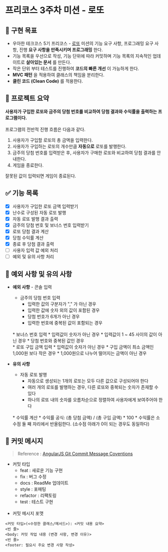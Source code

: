 # 프리코스 3주차 미션 - 로또

## 🚩 구현 목표

- 우아한 테크코스 5기 프리코스 - [로또](https://github.com/woowacourse-precourse/java-lotto) 미션의 기능 요구 사항, 프로그래밍 요구 사항, 진행 **요구
  사항을 만족시키며 프로그래밍** 한다.
- 기능 목록을 우선으로 작성, 기능 단위에 따라 커밋하며 기능 목록의 지속적인 업데이트로 **살아있는 문서** 를 만든다. 
- 작은 단위 부터 테스트를 진행하여 **코드의 빠른 개선** 이 가능하게 한다. 
- **MVC 패턴** 을 적용하여 클래스의 책임을 분리한다. 
- **클린 코드 (Clean Code)** 를 적용한다.

## 📄 프로젝트 요약
**사용자가 구입한 로또와 금주의 당첨 번호를 비교하여 당첨 결과와 수익률을 출력하는 프로그램이다.**  
<br/>
프로그램의 전반적 진행 흐름은 다음과 같다.
1. 사용자가 구입할 로또의 총 금액을 입력한다.
2. 사용자가 구입하는 로또의 개수만큼 **자동으로** 로또를 발행한다.
3. 금주의 당첨 번호를 입력받은 후, 사용자가 구매한 로또와 비교하여 당첨 결과를 안내한다.
4. 게임을 종료한다.  

잘못된 값이 입력되면 게임이 종료된다.

## ✅ 기능 목록

- [X] 사용자가 구입한 로또 금액 입력받기
- [X] 난수로 구성된 자동 로또 발행
- [X] 자동 로또 발행 결과 출력
- [X] 금주의 당첨 번호 및 보너스 번호 입력받기
- [X] 로또 당첨 결과 계산
- [X] 당첨 수익률 계산
- [X] 종료 후 당첨 결과 출력
- [ ] 사용자 입력 값 예외 처리
- [ ] 예외 및 유의 사항 처리

## 🚨 예외 사항 및 유의 사항

* **예외 사항** - 콘솔 입력
    * 금주의 당첨 번호 입력
        * 입력한 값의 구분자가 "," 가 아닌 경우
        * 입력한 값에 숫자 외의 값이 포함된 경우
        * 당첨 번호가 6개가 아닌 경우
        * 입력한 번호에 중복된 값이 포함되는 경우  
    <br/>
    * 보너스 번호 입력
        * 입력값이 숫자가 아닌 경우
        * 입력값이 1 ~ 45 사이의 값이 아닌 경우
        * 당첨 번호와 중복된 값인 경우  
    <br/>  
    * 로또 구입 금액 입력  
        * 입력값이 숫자가 아닌 경우
        * 구입 금액이 최소 금액인 1,000원 보다 작은 경우
        * 1,000원으로 나누어 떨어지는 금액이 아닌 경우


* **유의 사항** 
    * 자동 로또 발행
        * 자동으로 생성되는 1개의 로또는 모두 다른 값으로 구성되어야 한다
        * 여러 개의 로또를 발행하는 경우, 다른 로또와 중복되는 숫자가 존재할 수 있다 
        * 하나의 로또 내의 숫자를 오름차순으로 정렬하여 사용자에게 보여주어야 한다  
    <br/>
    * 수익률 계산
        * 수익률 공식: (총 당첨 금액) / (총 구입 금액) * 100
        * 수익률은 소수점 둘 째 자리에서 반올림한다. (소수점 아래가 0이 되는 경우도 동일하다)
 
## 📝 커밋 메시지

> Reference : [AngularJS Git Commit Message Coventions](https://gist.github.com/stephenparish/9941e89d80e2bc58a153)

* 커밋 타입
    * feat : 새로운 기능 구현
    * fix  : 버그 수정
    * docs : ReadMe 업데이트
    * style : 포매팅
    * refactor : 리팩토링
    * test : 테스트 구현  
      <br/>
* 커밋 메시지 포맷

```
<커밋 타입>(<수정한 클래스/메서드>): <커밋 내용 요약>
<빈 줄>
<body: 커밋 작업 내용 (변경 사항, 변경 이유)>
<빈 줄>
<footer: 필요시 주요 변경 사항 작성>
```
